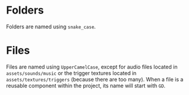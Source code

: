 # Folders
Folders are named using `snake_case`.

# Files
Files are named using `UpperCamelCase`, except for audio files located in `assets/sounds/music` or the trigger textures located in `assets/textures/triggers` (because there are too many).
When a file is a reusable component within the project, its name will start with `GD`.